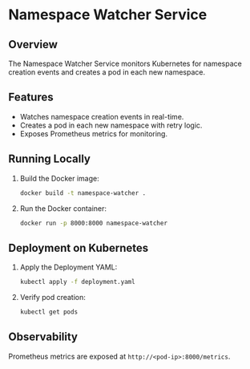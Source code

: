 # Namespace Watcher Service

## Overview
The Namespace Watcher Service monitors Kubernetes for namespace creation events and creates a pod in each new namespace.

## Features
- Watches namespace creation events in real-time.
- Creates a pod in each new namespace with retry logic.
- Exposes Prometheus metrics for monitoring.

## Running Locally
1. Build the Docker image:
   ```bash
   docker build -t namespace-watcher .
   ```
2. Run the Docker container:
   ```bash
   docker run -p 8000:8000 namespace-watcher
   ```

## Deployment on Kubernetes
1. Apply the Deployment YAML:
   ```bash
   kubectl apply -f deployment.yaml
   ```
2. Verify pod creation:
   ```bash
   kubectl get pods
   ```

## Observability
Prometheus metrics are exposed at `http://<pod-ip>:8000/metrics`.

